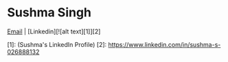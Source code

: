 # Sushma Singh
[Email](mailto:sushma2511@gmail.com) | [Linkedin][![alt text][1]][2]



[1]: (Sushma's LinkedIn Profile)
[2]:  https://www.linkedin.com/in/sushma-s-026888132
